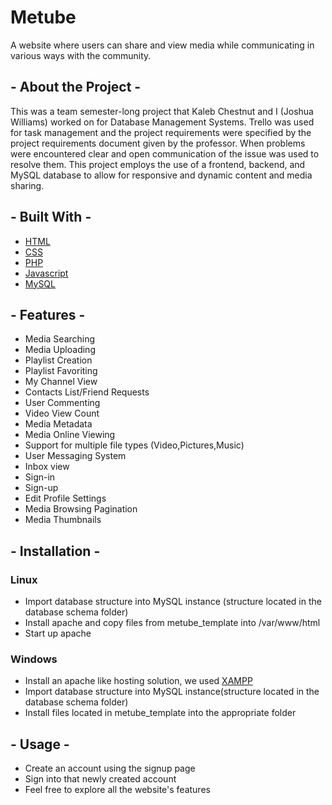 # Metube
A website where users can share and view media while communicating in various ways with the community.

## - About the Project -
This was a team semester-long project that Kaleb Chestnut and I (Joshua Williams) worked on for Database Management Systems.  Trello was used for task management and the project requirements were specified by the project requirements document given by the professor.  When problems were encountered clear and open communication of the issue was used to resolve them.  This project employs the use of a frontend, backend, and MySQL database to allow for responsive and dynamic content and media sharing.

## - Built With -

* [HTML](https://en.wikipedia.org/wiki/HTML)
* [CSS](https://en.wikipedia.org/wiki/CSS)
* [PHP](https://www.php.net/)
* [Javascript](https://www.javascript.com/)
* [MySQL](https://www.mysql.com/)

## - Features -
* Media Searching
* Media Uploading
* Playlist Creation
* Playlist Favoriting
* My Channel View
* Contacts List/Friend Requests
* User Commenting
* Video View Count
* Media Metadata
* Media Online Viewing
* Support for multiple file types (Video,Pictures,Music)
* User Messaging System
* Inbox view
* Sign-in
* Sign-up
* Edit Profile Settings
* Media Browsing Pagination
* Media Thumbnails

## - Installation -
### Linux
* Import database structure into MySQL instance (structure located in the database schema folder)
* Install apache and copy files from metube_template into /var/www/html
* Start up apache
### Windows
* Install an apache like hosting solution, we used [XAMPP](https://www.apachefriends.org/index.html)
* Import database structure into MySQL instance(structure located in the database schema folder)
* Install files located in metube_template into the appropriate folder
## - Usage -
* Create an account using the signup page
* Sign into that newly created account
* Feel free to explore all the website's features
